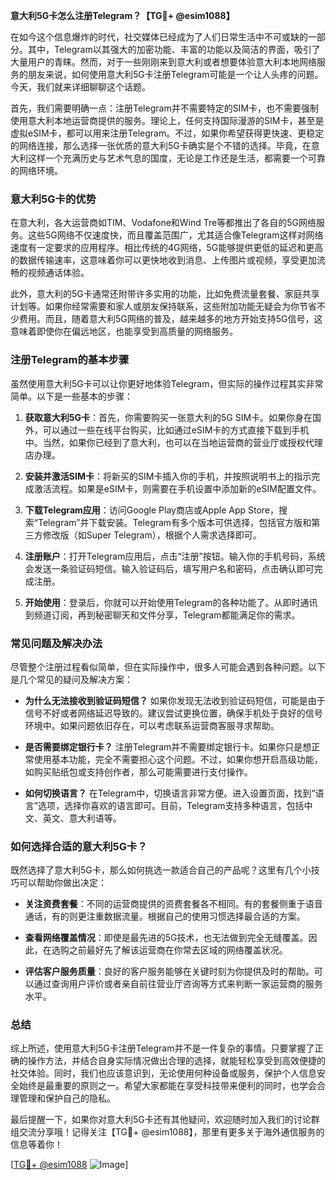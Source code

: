 **意大利5G卡怎么注册Telegram？【TG💪+ @esim1088】**

在如今这个信息爆炸的时代，社交媒体已经成为了人们日常生活中不可或缺的一部分。其中，Telegram以其强大的加密功能、丰富的功能以及简洁的界面，吸引了大量用户的青睐。然而，对于一些刚刚来到意大利或者想要体验意大利本地网络服务的朋友来说，如何使用意大利5G卡注册Telegram可能是一个让人头疼的问题。今天，我们就来详细聊聊这个话题。

首先，我们需要明确一点：注册Telegram并不需要特定的SIM卡，也不需要强制使用意大利本地运营商提供的服务。理论上，任何支持国际漫游的SIM卡，甚至是虚拟eSIM卡，都可以用来注册Telegram。不过，如果你希望获得更快速、更稳定的网络连接，那么选择一张优质的意大利5G卡确实是个不错的选择。毕竟，在意大利这样一个充满历史与艺术气息的国度，无论是工作还是生活，都需要一个可靠的网络环境。

### **意大利5G卡的优势**

在意大利，各大运营商如TIM、Vodafone和Wind Tre等都推出了各自的5G网络服务。这些5G网络不仅速度快，而且覆盖范围广，尤其适合像Telegram这样对网络速度有一定要求的应用程序。相比传统的4G网络，5G能够提供更低的延迟和更高的数据传输速率，这意味着你可以更快地收到消息、上传图片或视频，享受更加流畅的视频通话体验。

此外，意大利的5G卡通常还附带许多实用的功能，比如免费流量套餐、家庭共享计划等。如果你经常需要和家人或朋友保持联系，这些附加功能无疑会为你节省不少费用。而且，随着意大利5G网络的普及，越来越多的地方开始支持5G信号，这意味着即使你在偏远地区，也能享受到高质量的网络服务。

### **注册Telegram的基本步骤**

虽然使用意大利5G卡可以让你更好地体验Telegram，但实际的操作过程其实非常简单。以下是一些基本的步骤：

1. **获取意大利5G卡**：首先，你需要购买一张意大利的5G SIM卡。如果你身在国外，可以通过一些在线平台购买，比如通过eSIM卡的方式直接下载到手机中。当然，如果你已经到了意大利，也可以在当地运营商的营业厅或授权代理店办理。

2. **安装并激活SIM卡**：将新买的SIM卡插入你的手机，并按照说明书上的指示完成激活流程。如果是eSIM卡，则需要在手机设置中添加新的eSIM配置文件。

3. **下载Telegram应用**：访问Google Play商店或Apple App Store，搜索“Telegram”并下载安装。Telegram有多个版本可供选择，包括官方版和第三方修改版（如Super Telegram），根据个人需求选择即可。

4. **注册账户**：打开Telegram应用后，点击“注册”按钮。输入你的手机号码，系统会发送一条验证码短信。输入验证码后，填写用户名和密码，点击确认即可完成注册。

5. **开始使用**：登录后，你就可以开始使用Telegram的各种功能了。从即时通讯到频道订阅，再到秘密聊天和文件分享，Telegram都能满足你的需求。

### **常见问题及解决办法**

尽管整个注册过程看似简单，但在实际操作中，很多人可能会遇到各种问题。以下是几个常见的疑问及解决方案：

- **为什么无法接收到验证码短信？**
  如果你发现无法收到验证码短信，可能是由于信号不好或者网络延迟导致的。建议尝试更换位置，确保手机处于良好的信号环境中。如果问题依旧存在，可以考虑联系运营商客服寻求帮助。

- **是否需要绑定银行卡？**
  注册Telegram并不需要绑定银行卡。如果你只是想正常使用基本功能，完全不需要担心这个问题。不过，如果你想开启高级功能，如购买贴纸包或支持创作者，那么可能需要进行支付操作。

- **如何切换语言？**
  在Telegram中，切换语言非常方便。进入设置页面，找到“语言”选项，选择你喜欢的语言即可。目前，Telegram支持多种语言，包括中文、英文、意大利语等。

### **如何选择合适的意大利5G卡？**

既然选择了意大利5G卡，那么如何挑选一款适合自己的产品呢？这里有几个小技巧可以帮助你做出决定：

- **关注资费套餐**：不同的运营商提供的资费套餐各不相同。有的套餐侧重于语音通话，有的则更注重数据流量。根据自己的使用习惯选择最合适的方案。

- **查看网络覆盖情况**：即使是最先进的5G技术，也无法做到完全无缝覆盖。因此，在选购之前最好先了解该运营商在你常去区域的网络覆盖状况。

- **评估客户服务质量**：良好的客户服务能够在关键时刻为你提供及时的帮助。可以通过查询用户评价或者亲自前往营业厅咨询等方式来判断一家运营商的服务水平。

### **总结**

综上所述，使用意大利5G卡注册Telegram并不是一件复杂的事情。只要掌握了正确的操作方法，并结合自身实际情况做出合理的选择，就能轻松享受到高效便捷的社交体验。同时，我们也应该意识到，无论使用何种设备或服务，保护个人信息安全始终是最重要的原则之一。希望大家都能在享受科技带来便利的同时，也学会合理管理和保护自己的隐私。

最后提醒一下，如果你对意大利5G卡还有其他疑问，欢迎随时加入我们的讨论群组交流分享哦！记得关注【TG💪+ @esim1088】，那里有更多关于海外通信服务的信息等着你！

[[TG💪+ @esim1088](https://t.me/s/esim1088) ![Image](https://i.postimg.cc/4NQfJmqS/Snipaste-2025-05-13-00-14-12.png)]